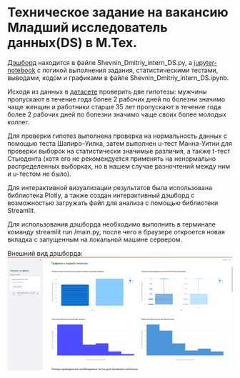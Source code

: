 # Техническое задание на вакансию Младший исследователь данных(DS) в М.Тех.
[Дэшборд](Shevnin_Dmitriy_intern_DS.py) находится в файле Shevnin_Dmitriy_intern_DS.py, а [jupyter-notebook](Shevnin_Dmitriy_intern_DS.ipynb) с логикой выполнения задания, статистическими тестами, выводами, кодом и графиками в файле Shevnin_Dmitriy_intern_DS.ipynb.

Исходя из данных в [датасете](М.Тех_Данные_к_ТЗ_DS.csv) проверить две гипотезы: мужчины пропускают в течение года более 2 рабочих дней по болезни значимо чаще женщин и работники старше 35 лет пропускают в течение года более 2 рабочих дней по болезни значимо чаще своих более молодых коллег.

Для проверки гипотез выполнена проверка на нормальность данных с помощью теста Шапиро–Уилка, затем выполнен u-тест Манна-Уитни для проверки выборок на статистически значимые различия, а также t-тест Стьюдента (хотя его не рекомендуется применять на ненормально распределенных выборках, но в нашем случае разночтений между ним и u-тестом не было).

Для интерактивной визуализации результатов была использована библиотека Plotly, а также создан интерактивный дэшборд с возможностью загружать файл для анализа с помощью библиотеки Streamlit.

Для использования дэшборда необходимо выполнить в терминале команду streamlit run <path to file>/main.py, после чего в браузере откроется новая вкладка с запущенным на локальной машине сервером.

Внешний вид дэшборда:
![screenshot](dashboard_example_image.png)
